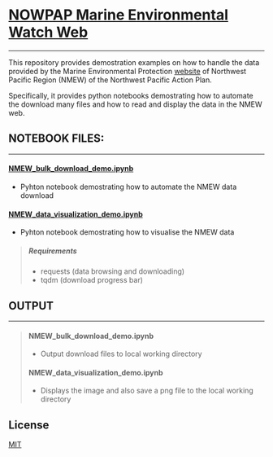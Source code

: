 # [NOWPAP Marine Environmental Watch Web](https://ocean.nowpap3.go.jp/)

---

This repository provides demostration examples on how to handle the data provided by the Marine Environmental Protection [website](https://ocean.nowpap3.go.jp/) of Northwest Pacific Region (NMEW) of the Northwest Pacific Action Plan.

Specifically, it provides python notebooks demostrating how to automate the download many files and how to read and display the data in the NMEW web.


## NOTEBOOK FILES:

---
#### [NMEW_bulk_download_demo.ipynb](https://github.com/npec/NMEW.demos/blob/master/NMEW_bulk_download_demo.ipynb)
- Pyhton notebook demostrating how to automate the NMEW data download


#### [NMEW_data_visualization_demo.ipynb](https://github.com/npec/NMEW.demos/blob/master/NMEW_data_visualization_demo.ipynb)
- Pyhton notebook demostrating how to visualise the NMEW data 

> ##### Requirements
> - requests (data browsing and downloading) 
> - tqdm (download progress bar)
 

## OUTPUT

---
> #### NMEW_bulk_download_demo.ipynb
> - Output download files to local working directory
>
> #### NMEW_data_visualization_demo.ipynb
> - Displays the image and also save a png file to the local working directory



## License

[MIT](https://choosealicense.com/licenses/mit/)
